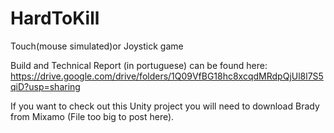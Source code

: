 # HardToKill
 Touch(mouse simulated)or Joystick game 
 
Build and Technical Report (in portuguese) can be found here: https://drive.google.com/drive/folders/1Q09VfBG18hc8xcqdMRdpQjUl8l7S5qiD?usp=sharing
 
If you want to check out this Unity project you will need to download Brady from Mixamo (File too big to post here).
